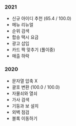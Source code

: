 ### 2021
- 신규 아이디 추천 (65.4 / 100.0)
- 메뉴 리뉴얼
- 순위 검색
- 합승 택시 요금
- 광고 삽입
- 카드 짝 맞추기 (풀이중)
- 매출 하락 

### 2020
- 문자열 압축 X
- 괄호 변환 (100.0 / 100.0)
- 자물쇠와 열쇠
- 가사 검색
- 기둥과 보 설치
- 외벽 점검
- 블록 이동하기

